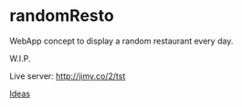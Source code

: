 # randomResto


WebApp concept to display a random restaurant every day.

W.I.P.

Live server: http://jimy.co/2/tst

[Ideas](IDEAS.md)